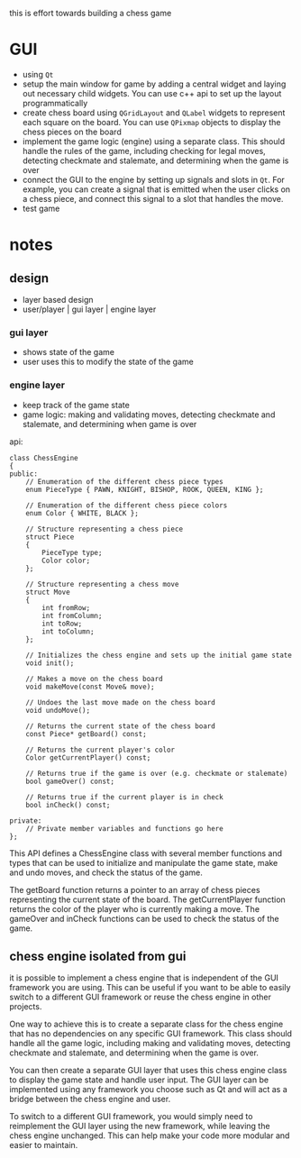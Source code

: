

this is effort towards building a chess game 

# GUI
- using `Qt`
- setup the main window for game by adding a central widget and laying out necessary child widgets. You can use 
  c++ api to set up the layout programmatically
- create chess board using `QGridLayout` and `QLabel` widgets to represent each square on the board. You can use 
  `QPixmap` objects to display the chess pieces on the board
- implement the game logic (engine) using a separate class. This should handle the rules of the game, including 
  checking for legal moves, detecting checkmate and stalemate, and determining when the game is over
- connect the GUI to the engine by setting up signals and slots in `Qt`. For example, you can create a signal that 
  is emitted when the user clicks on a chess piece, and connect this signal to a slot that handles the move.
- test game

# notes
## design
- layer based design
- user/player | gui layer | engine layer

### gui layer
- shows state of the game
- user uses this to modify the state of the game

### engine layer
- keep track of the game state
- game logic: making and validating moves, detecting checkmate and stalemate, and determining when game is over

api:
```
class ChessEngine
{
public:
    // Enumeration of the different chess piece types
    enum PieceType { PAWN, KNIGHT, BISHOP, ROOK, QUEEN, KING };

    // Enumeration of the different chess piece colors
    enum Color { WHITE, BLACK };

    // Structure representing a chess piece
    struct Piece
    {
        PieceType type;
        Color color;
    };

    // Structure representing a chess move
    struct Move
    {
        int fromRow;
        int fromColumn;
        int toRow;
        int toColumn;
    };

    // Initializes the chess engine and sets up the initial game state
    void init();

    // Makes a move on the chess board
    void makeMove(const Move& move);

    // Undoes the last move made on the chess board
    void undoMove();

    // Returns the current state of the chess board
    const Piece* getBoard() const;

    // Returns the current player's color
    Color getCurrentPlayer() const;

    // Returns true if the game is over (e.g. checkmate or stalemate)
    bool gameOver() const;

    // Returns true if the current player is in check
    bool inCheck() const;

private:
    // Private member variables and functions go here
};

```
This API defines a ChessEngine class with several member functions and types that can be used to initialize and manipulate the game state, make and undo moves, and check the status of the game.

The getBoard function returns a pointer to an array of chess pieces representing the current state of the board. The getCurrentPlayer function returns the color of the player who is currently making a move. The gameOver and inCheck functions can be used to check the status of the game.

## chess engine isolated from gui 
it is possible to implement a chess engine that is independent of the GUI framework you are using. This can be useful 
if you want to be able to easily switch to a different GUI framework or reuse the chess engine in other projects.

One way to achieve this is to create a separate class for the chess engine that has no dependencies on any specific 
GUI framework. This class should handle all the game logic, including making and validating moves, detecting 
checkmate and stalemate, and determining when the game is over.

You can then create a separate GUI layer that uses this chess engine class to display the game state and handle 
user input. The GUI layer can be implemented using any framework you choose such as Qt and will act as a bridge 
between the chess engine and user.

To switch to a different GUI framework, you would simply need to reimplement the GUI layer using the new 
framework, while leaving the chess engine unchanged. This can help make your code more modular and easier to 
maintain. 